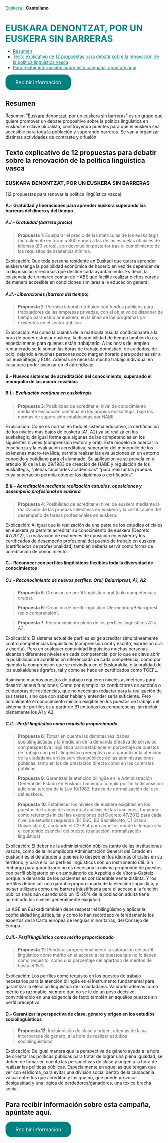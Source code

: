 [Euskera](/) | **Castellano**

<!-- img src="img/icono.png"-->

<h1 id="adierazpena" style="margin-bottom: 10px;padding-bottom: 0;text-decoration: none !important;"><span style="color:#008080;">EUSKARA DENONTZAT, POR UN EUSKERA SIN BARRERAS</span> </h1>

* [Resumen](#resumen)
* [Texto explicativo de 12 propuestas para debatir sobre la renovación de la política lingüística vasca](#artículo)
* [Para recibir información sobre esta campaña, apúntate aquí ](#para-apoyar-la-propuesta-del-artículo)

<a href="#" class="pressbutton">Recibir información</a>

## Resumen


Resumen
“Euskara denontzat, por un euskera sin barreras” es un grupo que quiere promover un debate propositivo sobre la política lingüística en Euskadi en clave pluralista, construyendo puentes para que el euskera sea accesible para toda la población y superando barreras. Se van a organizar distintas actividades de contraste y difusión.
 
## Texto explicativo de 12 propuestas para debatir sobre la renovación de la política lingüística vasca

### EUSKARA DENONTZAT, POR UN EUSKERA SIN BARRERAS

(12 propuestas para renovar la política lingüística vasca)

#### A.- Gratuidad y liberaciones para aprender euskera superando las barreras del dinero y del tiempo

##### A.I.- Gratuidad (barrera precio)

> **Propuesta 1**: Equiparar el precio de las matrículas de los euskaltegis (actualmente en torno a 800 euros) a las de las escuelas oficiales de idiomas (80 euros), con devolución posterior tras el cumplimiento de los requisitos de asistencia mínima.

Explicación: Que toda persona residente en Euskadi que quiera aprender euskera tenga la posibilidad económica de hacerlo en vez de depender de la disposición y recursos que destine cada ayuntamiento. Es decir, la existencia de un marco común de HABE que facilite realizar dichos cursos de manera accesible en condiciones similares a la educación general.

 
##### A.II.- Liberaciones (barrera del tiempo)

> **Propuesta 2**: Permiso laboral retribuido con fondos públicos para trabajadores de las empresas privadas, con el objetivo de disponer de tiempo para estudiar euskera, en la línea de los programas ya existentes en el sector público.

Explicación: Así como la cuantía de la matrícula resulta condicionante a la hora de poder estudiar euskera, la disponibilidad de tiempo también lo es, especialmente para quienes están trabajando. A las horas del empleo remunerado se le suman las horas de trabajo doméstico, de cuidados, de ocio, dejando a muchas personas poco margen horario para poder asistir a los euskaltegis y EOIs. Además se necesita mucho trabajo individual en casa para poder avanzar en el aprendizaje.


 
#### B.- Nuevos sistemas de acreditación del conocimiento, superando el monopolio de las macro-reválidas

##### B.I.- Evaluación continua en euskaltegis

> **Propuesta 3**: Posibilidad de acreditar el nivel de conocimiento mediante evaluación continua en los propios euskaltegis, bajo las normas de supervisión establecidas por HABE.

Explicación: Como es normal en todo el sistema educativo, la certificación de los niveles mas bajos de euskera (A1, A2) ya se realiza en los euskaltegis, de igual forma que algunas de las competencias en los siguientes niveles (comprensión lectora y oral). Este modelo de acercar la enseñanza y la evaluación acreditativa, superador del monopolio de los exámenes macro-reválida, permite realizar las evaluaciones en un entorno conocido y cotidiano para el alumnado. Su aplicación ya se preveía en el artículo 16 de la Ley 29/1983 de creación de HABE y regulación de los euskaltegis, “plenas facultades académicas” “para realizar las pruebas cuya superación permita obtener los diplomas o certificados”.

 
##### B.II.- Acreditación mediante realización estudios, oposiciones y desempeño profesional en euskera

> **Propuesta 4**: Posibilidad de acreditar el nivel de euskera mediante la realización de las pruebas selectivas en euskera y la certificación del desempeño de tareas profesionales en euskera.

Explicación: Al igual que la realización de una parte de los estudios oficiales en euskera ya permite acreditar su conocimiento de euskera (Decreto 47/2012), la realización de exámenes de oposición en euskera y los certificados de desempeño profesional del puesto de trabajo en euskera (certificados de profesionalidad) también debería servir como forma de acreditación de conocimiento.



#### C.- Reconocer con perfiles lingüísticos flexibles toda la diversidad de conocimientos

##### C.I.- Reconocimiento de nuevos perfiles: Oral, Belarriprest, A1, A2

> **Propuesta 5**: Creación de perfil lingüístico oral (solo competencias orales).

> **Propuesta 6**: Creación de perfil lingüístico Ulermendun/Belarriprest (solo comprensión).

> **Propuesta 7**: Reconocimiento pleno de los perfiles lingüísticos A1 y A2.

Explicación: El sistema actual de perfiles exige acreditar simultáneamente cuatro competencias lingüísticas (comprensión oral y escrita, expresión oral y escrita). Pero en cualquier comunidad lingüística muchas personas alcanzan diferentes niveles en cada competencia, por lo que es clave abrir la posibilidad de acreditación diferenciada de cada competencia, como por ejemplo la comprensión que se reivindica en el Euskaraldia, o la oralidad de los euskaldunes ágrafos, tal y como se hace en certificados como TOEFL.

Asimismo muchos puestos de trabajo requieren niveles asimétricos para desarrollar sus funciones. Como por ejemplo los conductores de autobús o cuidadoras de residencias, que no necesitan redactar para la realización de sus tareas, sino que con saber hablar y entender sería suficiente. Pero actualmente el conocimiento mínimo exigible en los puestos de trabajo del sistema de perfiles es a partir de B1 en todas las competencias, sin incluir plenamente los A1 y A2.
 
##### C.II.- Perfil lingüístico como requisito proporcionado

> **Propuesta 8**: Tomar en cuenta las distintas realidades sociolingüísticas y la medición de la demanda efectiva de servicios con perspectiva lingüística para establecer el porcentaje de puestos de trabajo con perfil lingüístico preceptivo para garantizar la atención de la ciudadanía en los servicios públicos de las administraciones públicas, tanto en los de prestación directa como en las contratas públicas.

> **Propuesta 9**: Garantizar la atención bilingüe en la Administración General del Estado en Euskadi, haciendo cumplir por fin la disposición adicional tercera de la Ley 10/1982, básica de normalización del uso del euskera.

> **Propuesta 10**: Establecer los niveles de euskera exigibles en los puestos de trabajo de acuerdo al análisis de las funciones, tomando como referencia inicial las exenciones del Decreto 47/2012 para cada nivel de estudios requerido (B1 ESO, B2 Bachillerato, C1 Grado Universitario), acotando el C2-PL4 para aquellos dónde la lengua sea el contenido esencial del puesto (traducción, normalización lingüística).

Explicación: El deber de la administración pública (tanto de las instituciones vascas, como de la incumplidora Administración General del Estado en Euskadi) es el de atender a quienes lo deseen en los idiomas oficiales en su territorio, y para ello los perfiles lingüísticos son un instrumento útil. Sin embargo para garantizarlo no es necesaria la misma proporción de puestos con perfil obligatorio en un ambulatorio de Azpeitia o de Vitoria-Gasteiz, porque la demanda de los pacientes es considerablemente distinta. Y los perfiles deben ser una garantía proporcionada de la elección lingüística, y no ser utilizada como una barrera injustificada para el acceso a la función pública (más aún cuando sólo un 15-20% de la población adulta tiene acreditado los niveles generalmente exigidos).

La AGE en Euskadi también debe respetar el bilingüismo y aplicar la cooficialidad lingüística, tal y como lo han recordado reiteradamente los expertos de la Carta europea de lenguas minoritarias, del Consejo de Europa. 

##### C.III.- Perfil lingüístico como mérito proporcionado

> **Propuesta 11**: Ponderar proporcionalmente la valoración del perfil lingüístico como mérito en el acceso a los puestos que no lo tienen como requisito, como una porcentaje del apartado de méritos de hasta el 15%.

Explicación: Los perfiles como requisito en los puestos de trabajo necesarios para la atención bilingüe es el instrumento fundamental para garantizar la elección lingüística de la ciudadanía. Valorarlo además como mérito es razonable, siempre que no se le de un peso decisivo, convirtiéndolo en una exigencia de facto también en aquellos puestos sin perfil preceptivo.



#### D.- Garantizar la perspectiva de clase, género y origen en los estudios sociolingüísticos
 
> **Propuesta 12**: Incluir visión de clase y origen, además de la ya incorporada de género, a la hora de realizar estudios sociolingüísticos.

Explicación: De igual manera que la perspectiva de género ayuda a la hora de orientar las políticas públicas para tratar de lograr una plena igualdad, se deben de tomar en cuenta las perspectivas de clase y origen a la hora de realizar las políticas públicas. Especialmente en aquellas que tengan que ver con el idioma, para evitar una división social dentro de la ciudadanía vasca entre los que acreditan y los que no, que puede provocar desigualdad y una lógica de perdedores/ganadores, una tóxica brecha social.


## Para recibir información sobre esta campaña, apúntate aquí. 

<a href="https://docs.google.com/forms/d/e/1FAIpQLSfwq5N2NxDttnR74odIyTSBpgzcE-AFLVuR_epoPB0HxQyFlQ/viewform" class="pressbutton">Recibir información</a> 





<meta property="og:title" content="adierazpena">
<style>
h1:nth-child(1) {
  visibility: hidden;
  line-height: 0;
}
.pressbutton {
    background-color: #008080;
    border: none;
    color: white;
    padding: 15px 32px;
    text-align: center;
    text-decoration: none;
    display: inline-block;
    font-size: 16px;
    text-align: center;
    border-radius: 20px;
}
a {
 color: #008080;
}
</style>
